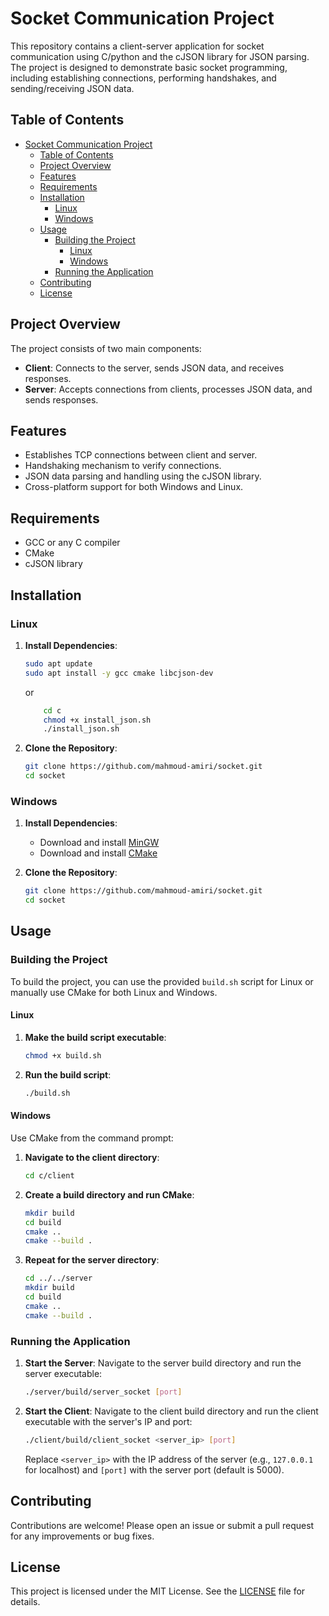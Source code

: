 # Socket Communication Project

This repository contains a client-server application for socket communication using C/python and the cJSON library for JSON parsing. The project is designed to demonstrate basic socket programming, including establishing connections, performing handshakes, and sending/receiving JSON data.

## Table of Contents
- [Socket Communication Project](#socket-communication-project)
  - [Table of Contents](#table-of-contents)
  - [Project Overview](#project-overview)
  - [Features](#features)
  - [Requirements](#requirements)
  - [Installation](#installation)
    - [Linux](#linux)
    - [Windows](#windows)
  - [Usage](#usage)
    - [Building the Project](#building-the-project)
      - [Linux](#linux-1)
      - [Windows](#windows-1)
    - [Running the Application](#running-the-application)
  - [Contributing](#contributing)
  - [License](#license)

## Project Overview

The project consists of two main components:

- **Client**: Connects to the server, sends JSON data, and receives responses.
- **Server**: Accepts connections from clients, processes JSON data, and sends responses.

## Features

- Establishes TCP connections between client and server.
- Handshaking mechanism to verify connections.
- JSON data parsing and handling using the cJSON library.
- Cross-platform support for both Windows and Linux.

## Requirements

- GCC or any C compiler
- CMake
- cJSON library

## Installation

### Linux

1. **Install Dependencies**:

    ```sh
    sudo apt update
    sudo apt install -y gcc cmake libcjson-dev
    ```

    or

    ```sh
        cd c
        chmod +x install_json.sh
        ./install_json.sh
    ```

2. **Clone the Repository**:

    ```sh
    git clone https://github.com/mahmoud-amiri/socket.git
    cd socket
    ```

### Windows

1. **Install Dependencies**:
    - Download and install [MinGW](http://www.mingw.org/)
    - Download and install [CMake](https://cmake.org/download/)

2. **Clone the Repository**:

    ```sh
    git clone https://github.com/mahmoud-amiri/socket.git
    cd socket
    ```

## Usage

### Building the Project

To build the project, you can use the provided `build.sh` script for Linux or manually use CMake for both Linux and Windows.

#### Linux

1. **Make the build script executable**:

    ```sh
    chmod +x build.sh
    ```

2. **Run the build script**:

    ```sh
    ./build.sh
    ```

#### Windows

Use CMake from the command prompt:

1. **Navigate to the client directory**:

    ```sh
    cd c/client
    ```

2. **Create a build directory and run CMake**:

    ```sh
    mkdir build
    cd build
    cmake ..
    cmake --build .
    ```

3. **Repeat for the server directory**:

    ```sh
    cd ../../server
    mkdir build
    cd build
    cmake ..
    cmake --build .
    ```

### Running the Application

1. **Start the Server**:
    Navigate to the server build directory and run the server executable:

    ```sh
    ./server/build/server_socket [port]
    ```

2. **Start the Client**:
    Navigate to the client build directory and run the client executable with the server's IP and port:

    ```sh
    ./client/build/client_socket <server_ip> [port]
    ```

    Replace `<server_ip>` with the IP address of the server (e.g., `127.0.0.1` for localhost) and `[port]` with the server port (default is 5000).

## Contributing

Contributions are welcome! Please open an issue or submit a pull request for any improvements or bug fixes.

## License

This project is licensed under the MIT License. See the [LICENSE](LICENSE) file for details.

